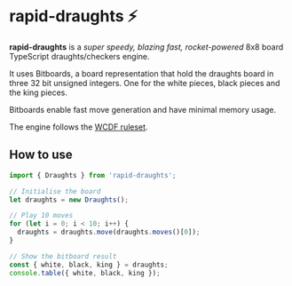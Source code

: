 # rapid-draughts ⚡

**rapid-draughts** is a *super speedy, blazing fast, rocket-powered* 8x8 board TypeScript draughts/checkers engine.

It uses Bitboards, a board representation that hold the draughts board in three 32 bit unsigned integers. One for the white pieces, black pieces and the king pieces.

Bitboards enable fast move generation and have minimal memory usage.

The engine follows the [WCDF ruleset](https://www.wcdf.net/rules.htm).

## How to use

```typescript
import { Draughts } from 'rapid-draughts';

// Initialise the board
let draughts = new Draughts();

// Play 10 moves
for (let i = 0; i < 10; i++) {
  draughts = draughts.move(draughts.moves()[0]);
}

// Show the bitboard result
const { white, black, king } = draughts;
console.table({ white, black, king });
```

